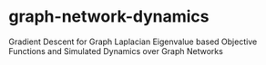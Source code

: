 # graph-network-dynamics
Gradient Descent for Graph Laplacian Eigenvalue based Objective Functions and Simulated Dynamics over Graph Networks
